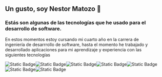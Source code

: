 ## Un gusto, soy Nestor Matozo 👋
<h3>Estás son algunas de las tecnologías que he usado para el desarrollo de software.</h3>
<p>En estos momentos estoy cursando mi cuarto año en la carrera de ingeniería de desarrrollo de software, hasta el momento he trabajado y desarrollado aplicaciones para mi aprendizaje y experiencia con las siguientes tecnologías</p>
<div style="display:flex;">
  <img alt="Static Badge" src="https://img.shields.io/badge/React-%235CB0E0">
  <img alt="Static Badge" src="https://img.shields.io/badge/Node-%235CB0E0a">
  <img alt="Static Badge" src="https://img.shields.io/badge/css3-%231B83DE">
   <img alt="Static Badge" src="https://img.shields.io/badge/backend-%20Asp.net-blue">
   <img alt="Static Badge" src="https://img.shields.io/badge/App%20Desktop-%20C%23-%2329A5FF">


</div>
<div style="display:flex;">
 
 <img alt="Static Badge" src="https://img.shields.io/badge/SQL%20-%20Bases%20de%20datos%20relacionales-%23C5DBD7">
 <img alt="Static Badge" src="https://img.shields.io/badge/App%20Movile-%20Android-%2312C940">




</div>



